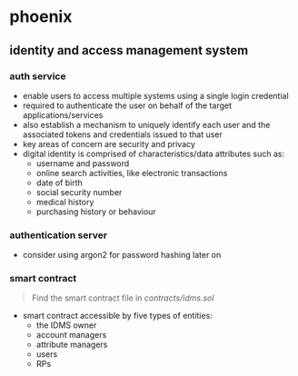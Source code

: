 # phoenix

## identity and access management system

### auth service
- enable users to access multiple systems using a single login credential
- required to authenticate the user on behalf of the target applications/services
- also establish a mechanism to uniquely identify each user and the associated tokens and credentials issued to that user
- key areas of concern are security and privacy
- digital identity is comprised of characteristics/data attributes such as: 
    - username and password
    - online search activities, like electronic transactions
    - date of birth
    - social security number
    - medical history
    - purchasing history or behaviour


### authentication server
- consider using argon2 for password hashing later on

### smart contract
> Find the smart contract file in _contracts/idms.sol_

- smart contract accessible by five types of entities: 
    - the IDMS owner
    - account managers 
    - attribute managers
    - users 
    - RPs
